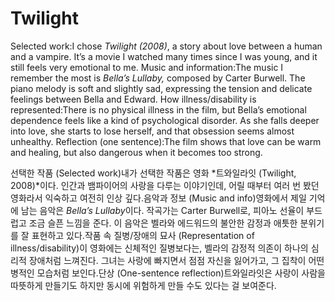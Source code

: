 # Twilight

 Selected work:I chose *Twilight (2008)*, a story about love between a human and a vampire. It’s a movie I watched many times since I was young, and it still feels very emotional to me. Music and information:The music I remember the most is *Bella’s Lullaby,* composed by Carter Burwell. The piano melody is soft and slightly sad, expressing the tension and delicate feelings between Bella and Edward. How illness/disability is represented:There is no physical illness in the film, but Bella’s emotional dependence feels like a kind of psychological disorder. As she falls deeper into love, she starts to lose herself, and that obsession seems almost unhealthy. Reflection (one sentence):The film shows that love can be warm and healing, but also dangerous when it becomes too strong.
 
선택한 작품 (Selected work)내가 선택한 작품은 영화 *트와일라잇 (Twilight, 2008)*이다. 인간과 뱀파이어의 사랑을 다루는 이야기인데, 어릴 때부터 여러 번 봤던 영화라서 익숙하고 여전히 인상 깊다.음악과 정보 (Music and info)영화에서 제일 기억에 남는 음악은 *Bella’s Lullaby*이다. 작곡가는 Carter Burwell로, 피아노 선율이 부드럽고 조금 슬픈 느낌을 준다. 이 음악은 벨라와 에드워드의 불안한 감정과 애틋한 분위기를 잘 표현하고 있다.작품 속 질병/장애의 묘사 (Representation of illness/disability)이 영화에는 신체적인 질병보다는, 벨라의 감정적 의존이 하나의 심리적 장애처럼 느껴진다. 그녀는 사랑에 빠지면서 점점 자신을 잃어가고, 그 집착이 어떤 병적인 모습처럼 보인다.단상 (One-sentence reflection)트와일라잇은 사랑이 사람을 따뜻하게 만들기도 하지만 동시에 위험하게 만들 수도 있다는 걸 보여준다.
